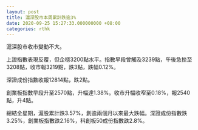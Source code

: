 ```yaml
---
layout: post
title: 滬深股市本周累計跌逾3%
date: 2020-09-25 15:27:33.000000000 +08:00
categories: rthk
---
```


滬深股市收市變動不大。

上證指數表現反覆，但企穩3200點水平。指數早段曾觸及3239點，午後急挫至3208點，收市報3219點，跌3點，跌幅0.12%。

深證成份指數收報12814點，跌2點。

創業板指數早段升至2570點，升幅達1.38%。收市升幅收窄至0.18%，報2540點，升4點。

總結全星期，滬股累計跌3.57%，創逾兩個月以來最大跌幅。深證成份指數跌3.25%，創業板指數跌2.16%，科創板50成份指數跌2.8%。
